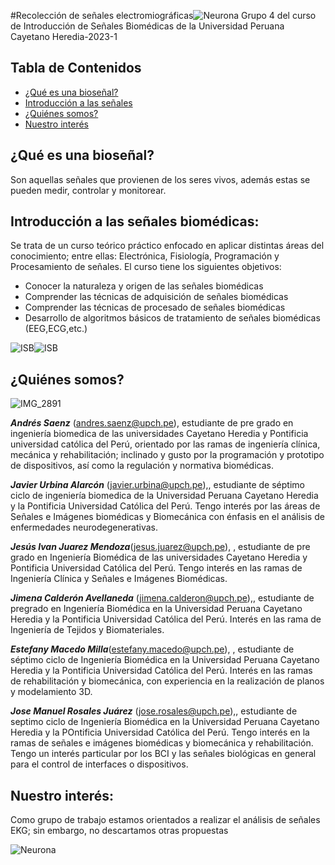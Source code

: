 #Recolección de señales electromiográficas![Neurona](https://cdn-icons-png.flaticon.com/128/1373/1373864.png)
Grupo 4 del curso de Introducción de Señales Biomédicas de la Universidad Peruana Cayetano Heredia-2023-1
## Tabla de Contenidos
+ [¿Qué es una bioseñal?](https://github.com/EstefanyMacedo/Grupo_Neurona/edit/main/README.md#qu%C3%A9-es-una-biose%C3%B1al)
+ [Introducción a las señales](https://github.com/EstefanyMacedo/Grupo_Neurona/edit/main/README.md#introducci%C3%B3n-a-las-se%C3%B1ales-biom%C3%A9dicas)
+ [¿Quiénes somos?](https://github.com/EstefanyMacedo/Grupo_Neurona/edit/main/README.md#qui%C3%A9nes-somos)
+ [Nuestro interés](https://github.com/EstefanyMacedo/Grupo_Neurona/edit/main/README.md#nuestro-inter%C3%A9s)
## ¿Qué es una bioseñal?
Son aquellas señales que provienen de los seres vivos, además estas se pueden medir, controlar y monitorear. 
## Introducción a las señales biomédicas:
Se trata de un curso teórico práctico enfocado en aplicar distintas áreas del conocimiento; entre ellas: Electrónica, Fisiología, Programación y Procesamiento de señales. El curso tiene los siguientes objetivos:
- Conocer la naturaleza y origen de las señales biomédicas
- Comprender las técnicas de adquisición de señales biomédicas
- Comprender las técnicas de procesado de señales biomédicas
- Desarrollo de algoritmos básicos de tratamiento de señales biomédicas (EEG,ECG,etc.)
    
![ISB](https://th.bing.com/th/id/OIP.ylOH7lIrOtwhaCbs8WJHZgHaFG?pid=ImgDet&rs=1)![ISB](https://cerebralpalsynewstoday.com/wp-content/uploads/2018/02/shutterstock_695951221-e1519231794379.jpg)

## ¿Quiénes somos?

![IMG_2891](https://user-images.githubusercontent.com/43081287/227045507-3d6fd555-52f9-444d-9a31-29f5c22bf853.jpg)

***Andrés Saenz*** (andres.saenz@upch.pe), estudiante de pre grado en ingeniería biomedica de las universidades Cayetano Heredia y Pontificia universidad católica del Perú, orientado por las ramas de ingeniería clínica, 
mecánica y rehabilitación; inclinado y gusto  por la programación y prototipo de dispositivos, así como la regulación y normativa biomédicas.

***Javier Urbina Alarcón*** (javier.urbina@upch.pe),,  estudiante de séptimo ciclo de ingeniería biomedica de la Universidad Peruana Cayetano Heredia y la Pontificia Universidad Católica del Perú. Tengo interés por las áreas de Señales e Imágenes biomédicas y Biomecánica con énfasis en el análisis de enfermedades neurodegenerativas.

***Jesús Ivan Juarez Mendoza***(jesus.juarez@upch.pe), , estudiante de pre grado en Ingeniería Biomédica de las universidades Cayetano Heredia y Pontificia Universidad Católica del Perú. Tengo interés en las ramas de Ingeniería Clínica y Señales e Imágenes Biomédicas. 

***Jimena Calderón Avellaneda*** (jimena.calderon@upch.pe),, estudiante de pregrado en Ingeniería Biomédica en la Universidad Peruana Cayetano Heredia y la Pontificia Universidad Católica del Perú. Interés en las rama de Ingeniería de Tejidos y Biomateriales.

***Estefany Macedo Milla***(estefany.macedo@upch.pe), , estudiante de séptimo ciclo de Ingeniería Biomédica en la Universidad Peruana Cayetano Heredia y la Pontificia Universidad Católica del Perú. Interés en las ramas de rehabilitación y biomecánica, con experiencia en la realización de planos y modelamiento 3D.

***Jose Manuel Rosales Juárez*** (jose.rosales@upch.pe),, estudiante de septimo ciclo de Ingeniería Biomédica en la Universidad Peruana Cayetano Heredia y la POntificia Universidad Católica del Perú. Tengo interés en la ramas de señales e imágenes biomédicas y biomecánica y rehabilitación. Tengo un interés particular por los BCI y las señales biológicas en general para el control de interfaces o dispositivos.  

## Nuestro interés:
Como grupo de trabajo estamos orientados a realizar el análisis de señales EKG; sin embargo, no descartamos otras propuestas

![Neurona](https://www.brainsigns.com/media/k2/items/cache/79e08f32fa8a036f84441baab7b7a7ff_L.jpg)
